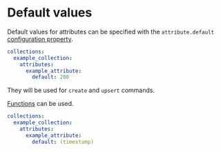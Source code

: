# Default values

Default values for attributes can be specified with the `attribute.default`
[configuration property](configuration.md#properties).

```yml
collections:
  example_collection:
    attributes:
      example_attribute:
        default: 200
```

They will be used for `create` and `upsert` commands.

[Functions](functions.md) can be used.

```yml
collections:
  example_collection:
    attributes:
      example_attribute:
        default: (timestamp)
```
